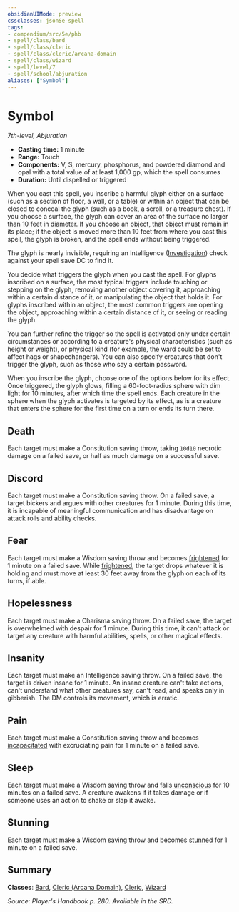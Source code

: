 ```yaml
---
obsidianUIMode: preview
cssclasses: json5e-spell
tags:
- compendium/src/5e/phb
- spell/class/bard
- spell/class/cleric
- spell/class/cleric/arcana-domain
- spell/class/wizard
- spell/level/7
- spell/school/abjuration
aliases: ["Symbol"]
---
```

# Symbol
*7th-level, Abjuration*  

- **Casting time:** 1 minute
- **Range:** Touch
- **Components:** V, S, mercury, phosphorus, and powdered diamond and opal with a total value of at least 1,000 gp, which the spell consumes
- **Duration:** Until dispelled or triggered

When you cast this spell, you inscribe a harmful glyph either on a surface (such as a section of floor, a wall, or a table) or within an object that can be closed to conceal the glyph (such as a book, a scroll, or a treasure chest). If you choose a surface, the glyph can cover an area of the surface no larger than 10 feet in diameter. If you choose an object, that object must remain in its place; if the object is moved more than 10 feet from where you cast this spell, the glyph is broken, and the spell ends without being triggered.

The glyph is nearly invisible, requiring an Intelligence ([Investigation](rules/skills.md#Investigation)) check against your spell save DC to find it.

You decide what triggers the glyph when you cast the spell. For glyphs inscribed on a surface, the most typical triggers include touching or stepping on the glyph, removing another object covering it, approaching within a certain distance of it, or manipulating the object that holds it. For glyphs inscribed within an object, the most common triggers are opening the object, approaching within a certain distance of it, or seeing or reading the glyph.

You can further refine the trigger so the spell is activated only under certain circumstances or according to a creature's physical characteristics (such as height or weight), or physical kind (for example, the ward could be set to affect hags or shapechangers). You can also specify creatures that don't trigger the glyph, such as those who say a certain password.

When you inscribe the glyph, choose one of the options below for its effect. Once triggered, the glyph glows, filling a 60-foot-radius sphere with dim light for 10 minutes, after which time the spell ends. Each creature in the sphere when the glyph activates is targeted by its effect, as is a creature that enters the sphere for the first time on a turn or ends its turn there.

## Death

Each target must make a Constitution saving throw, taking `10d10` necrotic damage on a failed save, or half as much damage on a successful save.

## Discord

Each target must make a Constitution saving throw. On a failed save, a target bickers and argues with other creatures for 1 minute. During this time, it is incapable of meaningful communication and has disadvantage on attack rolls and ability checks.

## Fear

Each target must make a Wisdom saving throw and becomes [frightened](rules/conditions.md#frightened) for 1 minute on a failed save. While [frightened](rules/conditions.md#frightened), the target drops whatever it is holding and must move at least 30 feet away from the glyph on each of its turns, if able.

## Hopelessness

Each target must make a Charisma saving throw. On a failed save, the target is overwhelmed with despair for 1 minute. During this time, it can't attack or target any creature with harmful abilities, spells, or other magical effects.

## Insanity

Each target must make an Intelligence saving throw. On a failed save, the target is driven insane for 1 minute. An insane creature can't take actions, can't understand what other creatures say, can't read, and speaks only in gibberish. The DM controls its movement, which is erratic.

## Pain

Each target must make a Constitution saving throw and becomes [incapacitated](rules/conditions.md#incapacitated) with excruciating pain for 1 minute on a failed save.

## Sleep

Each target must make a Wisdom saving throw and falls [unconscious](rules/conditions.md#unconscious) for 10 minutes on a failed save. A creature awakens if it takes damage or if someone uses an action to shake or slap it awake.

## Stunning

Each target must make a Wisdom saving throw and becomes [stunned](rules/conditions.md#stunned) for 1 minute on a failed save.

## Summary

**Classes**: [Bard](compendium/classes/bard.md), [Cleric (Arcana Domain)](compendium/classes/cleric-arcana-domain-scag.md), [Cleric](compendium/classes/cleric.md), [Wizard](compendium/classes/wizard.md)

*Source: Player's Handbook p. 280. Available in the SRD.*
